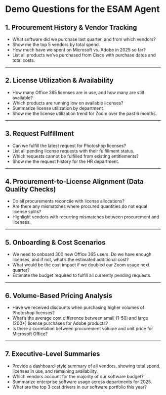 # Demo Questions for the ESAM Agent

## 1. Procurement History & Vendor Tracking

- What software did we purchase last quarter, and from which vendors?
- Show me the top 5 vendors by total spend.
- How much have we spent on Microsoft vs. Adobe in 2025 so far?
- List all products we’ve purchased from Cisco with purchase dates and total costs.

------

## 2. License Utilization & Availability

- How many Office 365 licenses are in use, and how many are still available?
- Which products are running low on available licenses?
- Summarize license utilization by department.
- Show me the license utilization trend for Zoom over the past 6 months.

------

## 3. Request Fulfillment

- Can we fulfill the latest request for Photoshop licenses?
- List all pending license requests with their fulfillment status.
- Which requests cannot be fulfilled from existing entitlements?
- Show me the request history for the HR department.

------

## 4. Procurement-to-License Alignment (Data Quality Checks)

- Do all procurements reconcile with license allocations?
- Are there any mismatches where procured quantities do not equal license splits?
- Highlight vendors with recurring mismatches between procurement and licenses.

------

## 5. Onboarding & Cost Scenarios

- We need to onboard 300 new Office 365 users. Do we have enough licenses, and if not, what’s the estimated additional cost?
- What would be the cost impact if we doubled our Zoom usage next quarter?
- Estimate the budget required to fulfill all currently pending requests.

------

## 6. Volume-Based Pricing Analysis

- Have we received discounts when purchasing higher volumes of Photoshop licenses?
- What’s the average cost difference between small (1–50) and large (200+) license purchases for Adobe products?
- Is there a correlation between procurement volume and unit price for Microsoft Office?

------

## 7. Executive-Level Summaries

- Provide a dashboard-style summary of all vendors, showing total spend, licenses in use, and remaining availability.
- Which vendors account for the majority of our software budget?
- Summarize enterprise software usage across departments for 2025.
- What are the top 3 cost drivers in our software portfolio this year?